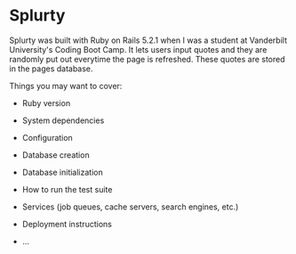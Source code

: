 # Splurty

Splurty was built with Ruby on Rails 5.2.1 when I was a student at Vanderbilt University's Coding Boot Camp. It lets users input quotes and they are randomly put out everytime the page is refreshed. These quotes are stored in the pages database. 

Things you may want to cover:

* Ruby version

* System dependencies

* Configuration

* Database creation

* Database initialization

* How to run the test suite

* Services (job queues, cache servers, search engines, etc.)

* Deployment instructions

* ...
